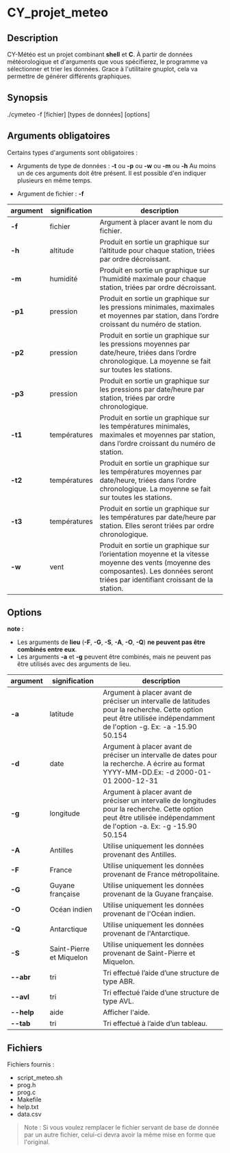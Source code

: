 # CY_projet_meteo 
## Description
CY-Météo est un projet combinant **shell** et **C**.
À partir de données météorologique et d'arguments que vous spécifierez, le programme va sélectionner et trier les données. Grace à l'utilitaire gnuplot, cela va permettre de générer différents graphiques.

## Synopsis
./cymeteo -f [fichier] [types de données] [options]

## Arguments obligatoires

Certains types d'arguments sont obligatoires :

- Arguments de type de données : **-t** ou **-p** ou **-w** ou **-m** ou **-h** 
Au moins un de ces arguments doit être présent. Il est possible d'en indiquer plusieurs en même temps.

- Argument de fichier : **-f** 


|argument        |signification |description
|----------------|--------------|----------------
|**-f**          |fichier       |Argument à placer avant le nom du fichier.
|**-h**          |altitude      |Produit en sortie un graphique sur l’altitude pour chaque station, triées par ordre décroissant.
|**-m**          |humidité      |Produit en sortie un graphique sur l’humidité maximale pour chaque station, triées par ordre décroissant.
|**-p1**         |pression      |Produit en sortie un graphique sur les pressions minimales, maximales et moyennes par station, dans l’ordre croissant du numéro de station.
|**-p2**         |pression      |Produit en sortie un graphique sur les pressions moyennes par date/heure, triées dans l’ordre chronologique. La moyenne se fait sur toutes les stations.
|**-p3**         |pression      |Produit en sortie un graphique sur les pressions par date/heure par station, triées par ordre chronologique.
|**-t1**         |températures  |Produit en sortie un graphique sur les températures minimales, maximales et moyennes par station, dans l’ordre croissant du numéro de station.
|**-t2**         |températures  |Produit en sortie un graphique sur les températures moyennes par date/heure, triées dans l’ordre chronologique. La moyenne se fait sur toutes les stations.
|**-t3**         |températures  |Produit en sortie un graphique sur les températures  par date/heure par station. Elles seront triées par ordre chronologique.
|**-w**          |vent          |Produit en sortie un graphique sur l’orientation moyenne et la vitesse moyenne des vents (moyenne des composantes). Les données seront triées par identifiant croissant de la station.


## Options

**note :**
 - Les arguments de **lieu** (**-F**, **-G**, **-S**, **-A**, **-O**, **-Q**) **ne peuvent pas être combinés entre eux**.
 - Les arguments **-a** et **-g** peuvent être combinés, mais ne peuvent pas être utilisés avec des arguments de lieu.

 
|argument        |signification    |description
|----------------|-----------------|----------------
|**-a**          |latitude         |Argument à placer avant de préciser un intervalle de latitudes pour la recherche. Cette option peut être utilisée indépendamment de l'option -g. Ex: -a -15.90 50.154
|**-d**          |date             |Argument à placer avant de préciser un intervalle de dates pour la recherche. A écrire au format YYYY-MM-DD.Ex: -d 2000-01-01 2000-12-31
|**-g**          |longitude        |Argument à placer avant de préciser un intervalle de longitudes pour la recherche. Cette option peut être utilisée indépendamment de l'option -a. Ex: -g -15.90 50.154
|**-A**          |Antilles         |Utilise uniquement les données provenant des Antilles.
|**-F**          |France           |Utilise uniquement les données provenant de France métropolitaine.
|**-G**          |Guyane française |Utilise uniquement les données provenant de la Guyane française.
|**-O**          |Océan indien     |Utilise uniquement les données provenant de l'Océan indien.
|**-Q**          |Antarctique      |Utilise uniquement les données provenant de l'Antarctique.
|**-S**          |Saint-Pierre et Miquelon|Utilise uniquement les données provenant de Saint-Pierre et Miquelon.
|**--abr**       |tri              |Tri effectué l’aide d’une structure de type ABR.
|**--avl**       |tri              |Tri effectué l’aide d’une structure de type AVL.
|**--help**      |aide             |Afficher l'aide.
|**--tab**       |tri              |Tri effectué à l’aide d’un tableau.

## Fichiers

Fichiers fournis :

 - script_meteo.sh
 - prog.h
 - prog.c
 - Makefile
 - help.txt
 - data.csv


> Note : Si vous voulez remplacer le fichier servant de base de donnée par un autre fichier, celui-ci devra avoir la même mise en forme que l'original.



